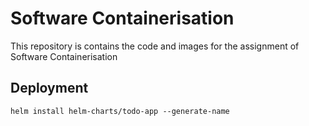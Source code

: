 # Software Containerisation
This repository is contains the code and images for the assignment of Software Containerisation

## Deployment

`helm install helm-charts/todo-app --generate-name`

